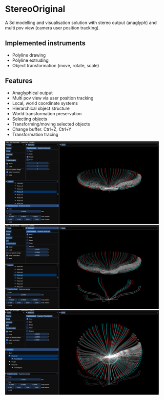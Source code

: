 # StereoOriginal

A 3d modelling and visualisation solution with stereo output (anaglyph) and multi pov view (camera user position tracking).

## Implemented instruments
- Polyline drawing
- Polyline extruding
- Object transformation (move, rotate, scale)

## Features
- Anaglyphical output
- Multi pov view via user position tracking
- Local, world coordinate systems
- Hierarchical object structure
- World transformation preservation
- Selecting objects
- Transforming/moving selected objects
- Change buffer. Ctrl+Z, Ctrl+Y
- Transformation tracing

![alt text](https://github.com/prizrak9/StereoOriginal/blob/dev/docs/mainWindow.png?raw=true)
![alt text](https://github.com/prizrak9/StereoOriginal/blob/dev/docs/moveSelectedClones.png?raw=true)
![alt text](https://github.com/prizrak9/StereoOriginal/blob/dev/docs/flower.png?raw=true)